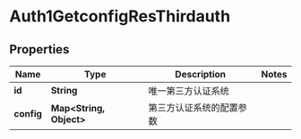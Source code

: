 # Auth1GetconfigResThirdauth

## Properties
Name | Type | Description | Notes
------------ | ------------- | ------------- | -------------
**id** | **String** | 唯一第三方认证系统 | 
**config** | **Map&lt;String, Object&gt;** | 第三方认证系统的配置参数 | 
